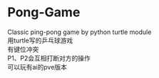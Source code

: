 # Pong-Game
Classic ping-pong game by python turtle module  
用turtle写的乒乓球游戏  
有键位冲突  
P1、P2会互相打断对方的操作  
可以玩有ai的pve版本
